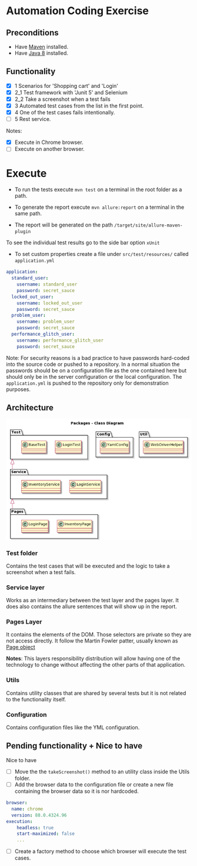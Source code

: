 # Automation Coding Exercise 

## Preconditions

- Have [Maven](https://maven.apache.org/install.html) installed.
- Have [Java 8](https://docs.oracle.com/javase/8/docs/technotes/guides/install/install_overview.html) installed.

## Functionality 
- [x] 1 Scenarios for 'Shopping cart' and 'Login'
- [x] 2_1 Test framework with 'Junit 5' and Selenium
- [x] 2_2 Take a screenshot when a test fails
- [x] 3 Automated test cases from the list in the first point.
- [x] 4 One of the test cases fails intentionally.
- [ ] 5 Rest service.

Notes: 

- [x] Execute in Chrome browser.
- [ ] Execute on another browser.

# Execute 

- To run the tests execute `mvn test` on a terminal in the root folder as a path.

- To generate the report execute `mvn allure:report` on a terminal in the same path.

- The report will be generated on the path `/target/site/allure-maven-plugin`

To see the individual test results go to the side bar option `xUnit`

- To set custom properties create a file under `src/test/resources/` called `application.yml`

```yaml
application:
  standard_user:
    username: standard_user
    password: secret_sauce
  locked_out_user:
    username: locked_out_user
    password: secret_sauce
  problem_user:
    username: problem_user
    password: secret_sauce
  performance_glitch_user:
    username: performance_glitch_user
    password: secret_sauce
```

Note: For security reasons is a bad practice to have passwords hard-coded into the source code or pushed to a repository.
In a normal situation the passwords should be on a configuration file as the one contained here but should only be in the server configuration or the local configuration.
The  `application.yml` is pushed to the repository only for demonstration purposes.

## Architecture

![Diagram](docs/images/diagram.png)

### Test folder

Contains the test cases that will be executed and the logic to take a screenshot when a test fails.

### Service layer

Works as an intermediary between the test layer and the pages layer.
It does also contains the allure sentences that will show up in the report. 

### Pages Layer

It contains the elements of the DOM. Those selectors are private so they are not access directly. 
It follow the Martin Fowler patter, usually known as [Page object](https://martinfowler.com/bliki/PageObject.html)

**Notes**: This layers responsibility distribution will allow
 having one of the technology to change without affecting the other parts of that application.
 
### Utils

Contains utility classes that are shared by several tests but it is not related to the 
functionality itself.

### Configuration

Contains configuration files like the YML configuration.

## Pending functionality + Nice to have

Nice to have 
- [ ] Move the the `takeScreenshot()` method to an utility class inside the Utils folder.
- [ ] Add the browser data to the configuration file or create a new file containing the browser data so it is nor hardcoded.

```yaml
browser:
  name: chrome
  version: 88.0.4324.96
execution:
    headless: true
    start-maximized: false
    ...
```

- [ ] Create a factory method to choose which browser will execute the test cases.


